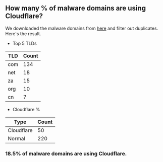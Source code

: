 ## How many % of malware domains are using Cloudflare?


We downloaded the malware domains from [here](https://urlhaus.abuse.ch) and filter out duplicates.
Here's the result.


[//]: # (start replacement)


- Top 5 TLDs

| TLD | Count |
| --- | --- |
| com | 134 |
| net | 18 |
| za | 15 |
| org | 10 |
| cn | 7 |


- Cloudflare %

| Type | Count |
| --- | --- |
| Cloudflare | 50 |
| Normal | 220 |


### 18.5% of malware domains are using Cloudflare.